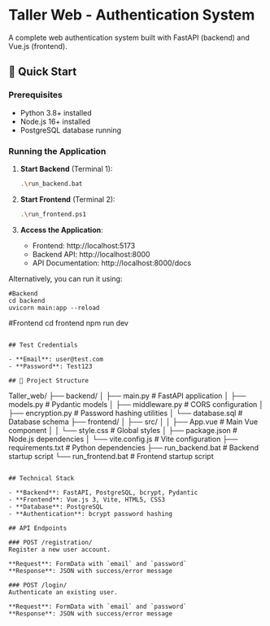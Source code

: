 # Taller Web - Authentication System

A complete web authentication system built with FastAPI (backend) and Vue.js (frontend).

## 🚀 Quick Start

### Prerequisites
- Python 3.8+ installed
- Node.js 16+ installed
- PostgreSQL database running

### Running the Application

1. **Start Backend** (Terminal 1):
   ```bash
   .\run_backend.bat
   ```

2. **Start Frontend** (Terminal 2):
   ```bash
   .\run_frontend.ps1
   ```

3. **Access the Application**:
   - Frontend: http://localhost:5173
   - Backend API: http://localhost:8000
   - API Documentation: http://localhost:8000/docs

Alternatively, you can run it using:
```
#Backend
cd backend 
uvicorn main:app --reload
```
#Frontend
cd frontend
npm run dev
```

## Test Credentials

- **Email**: user@test.com
- **Password**: Test123

## 📁 Project Structure

```
Taller_web/
├── backend/
│   ├── main.py           # FastAPI application
│   ├── models.py         # Pydantic models
│   ├── middleware.py     # CORS configuration
│   ├── encryption.py     # Password hashing utilities
│   └── database.sql      # Database schema
├── frontend/
│   ├── src/
│   │   ├── App.vue       # Main Vue component
│   │   └── style.css     # Global styles
│   ├── package.json      # Node.js dependencies
│   └── vite.config.js    # Vite configuration
├── requirements.txt      # Python dependencies
├── run_backend.bat       # Backend startup script
└── run_frontend.bat      # Frontend startup script
```

## Technical Stack

- **Backend**: FastAPI, PostgreSQL, bcrypt, Pydantic
- **Frontend**: Vue.js 3, Vite, HTML5, CSS3
- **Database**: PostgreSQL
- **Authentication**: bcrypt password hashing

## API Endpoints

### POST /registration/
Register a new user account.

**Request**: FormData with `email` and `password`
**Response**: JSON with success/error message

### POST /login/
Authenticate an existing user.

**Request**: FormData with `email` and `password`
**Response**: JSON with success/error message

